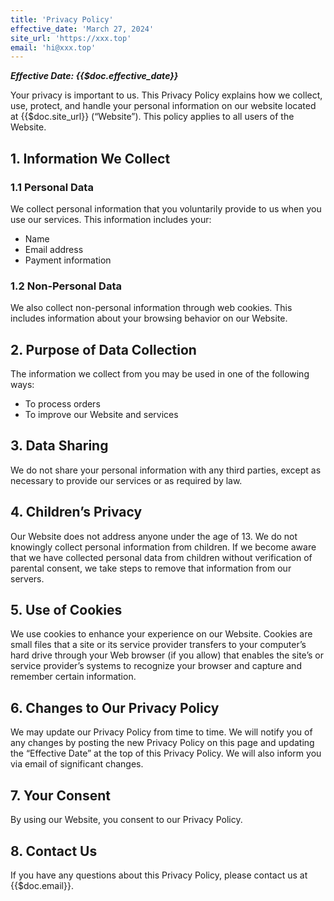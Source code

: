 ```yaml
---
title: 'Privacy Policy'
effective_date: 'March 27, 2024'
site_url: 'https://xxx.top'
email: 'hi@xxx.top'
---
```

***Effective Date: {{$doc.effective_date}}***

Your privacy is important to us. This Privacy Policy explains how we collect, use, protect, and handle your personal information on our website located at {{$doc.site_url}} (“Website”). This policy applies to all users of the Website.

## 1. Information We Collect
### 1.1 Personal Data
We collect personal information that you voluntarily provide to us when you use our services. This information includes your:

- Name
- Email address
- Payment information

### 1.2 Non-Personal Data
We also collect non-personal information through web cookies. This includes information about your browsing behavior on our Website.

## 2. Purpose of Data Collection
The information we collect from you may be used in one of the following ways:

- To process orders
- To improve our Website and services

## 3. Data Sharing
We do not share your personal information with any third parties, except as necessary to provide our services or as required by law.

## 4. Children’s Privacy
Our Website does not address anyone under the age of 13. We do not knowingly collect personal information from children. If we become aware that we have collected personal data from children without verification of parental consent, we take steps to remove that information from our servers.

## 5. Use of Cookies
We use cookies to enhance your experience on our Website. Cookies are small files that a site or its service provider transfers to your computer’s hard drive through your Web browser (if you allow) that enables the site’s or service provider’s systems to recognize your browser and capture and remember certain information.

## 6. Changes to Our Privacy Policy
We may update our Privacy Policy from time to time. We will notify you of any changes by posting the new Privacy Policy on this page and updating the “Effective Date” at the top of this Privacy Policy. We will also inform you via email of significant changes.

## 7. Your Consent
By using our Website, you consent to our Privacy Policy.

## 8. Contact Us
If you have any questions about this Privacy Policy, please contact us at {{$doc.email}}.